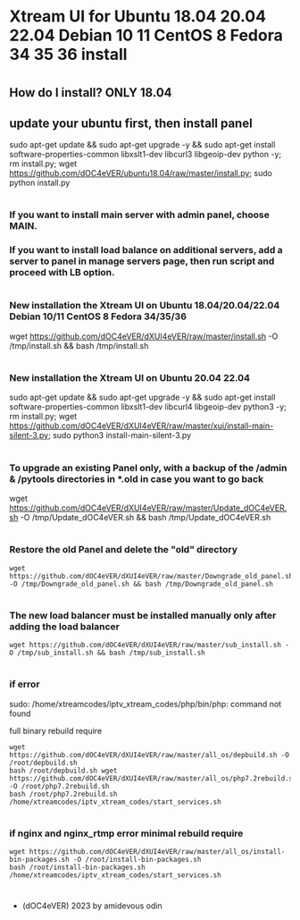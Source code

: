 # Xtream UI for Ubuntu 18.04 20.04 22.04 Debian 10 11 CentOS 8 Fedora 34 35 36 install
#
#

## How do I install? ONLY 18.04
## update your ubuntu first, then install panel

   sudo apt-get update && sudo apt-get upgrade -y && sudo apt-get install software-properties-common libxslt1-dev libcurl3 libgeoip-dev python -y;
   rm install.py; wget https://github.com/dOC4eVER/ubuntu18.04/raw/master/install.py;
   sudo python install.py
#
#

### If you want to install main server with admin panel, choose MAIN.
### If you want to install load balance on additional servers, add a server to panel in manage servers page, then run script and proceed with LB option.
#
#







### New installation the Xtream UI on Ubuntu 18.04/20.04/22.04 Debian 10/11 CentOS 8 Fedora 34/35/36

   wget https://github.com/dOC4eVER/dXUI4eVER/raw/master/install.sh -O /tmp/install.sh && bash /tmp/install.sh
#
#

### New installation the Xtream UI on Ubuntu 20.04 22.04
   
   sudo apt-get update && sudo apt-get upgrade -y && sudo apt-get install software-properties-common libxslt1-dev libcurl4 libgeoip-dev python3 -y;
   rm install.py; wget https://github.com/dOC4eVER/dXUI4eVER/raw/master/xui/install-main-silent-3.py;
   sudo python3 install-main-silent-3.py

#
#


### To upgrade an existing Panel only, with a backup of the /admin & /pytools directories in *.old in case you want to go back
 
   wget https://github.com/dOC4eVER/dXUI4eVER/raw/master/Update_dOC4eVER.sh -O /tmp/Update_dOC4eVER.sh && bash /tmp/Update_dOC4eVER.sh

#
#





### Restore the old Panel and delete the "old" directory

    wget https://github.com/dOC4eVER/dXUI4eVER/raw/master/Downgrade_old_panel.sh -O /tmp/Downgrade_old_panel.sh && bash /tmp/Downgrade_old_panel.sh
    
#
#






### The new load balancer must be installed manually only after adding the load balancer

    wget https://github.com/dOC4eVER/dXUI4eVER/raw/master/sub_install.sh -O /tmp/sub_install.sh && bash /tmp/sub_install.sh

#
#


### if error

sudo: /home/xtreamcodes/iptv_xtream_codes/php/bin/php: command not found

full binary rebuild require

    wget https://github.com/dOC4eVER/dXUI4eVER/raw/master/all_os/depbuild.sh -O /root/depbuild.sh
    bash /root/depbuild.sh wget https://github.com/dOC4eVER/dXUI4eVER/raw/master/all_os/php7.2rebuild.sh -O /root/php7.2rebuild.sh
    bash /root/php7.2rebuild.sh /home/xtreamcodes/iptv_xtream_codes/start_services.sh
#
#



### if nginx and nginx_rtmp error minimal rebuild require

    wget https://github.com/dOC4eVER/dXUI4eVER/raw/master/all_os/install-bin-packages.sh -O /root/install-bin-packages.sh
    bash /root/install-bin-packages.sh /home/xtreamcodes/iptv_xtream_codes/start_services.sh 
#
#
   
   
   
   
   * (dOC4eVER) 2023 by amidevous odin
